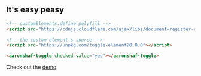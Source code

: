 ## It's easy peasy

```html
<!-- customElements.define polyfill -->
<script src="https://cdnjs.cloudflare.com/ajax/libs/document-register-element/1.1.1/document-register-element.js"></script>
```

```html
<!-- the custom element's source -->
<script src="https://unpkg.com/toggle-element@0.0.0"></script>
```

```html
<aaronshaf-toggle checked value="yes"></aaronshaf-toggle>
```

Check out the [demo](https://aaronshaf.github.io/toggle-element/).
